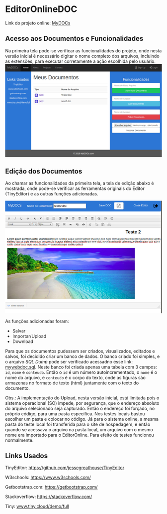 # EditorOnlineDOC

Link do projeto online: [MyDOCs](http://eodoc.sistemasdeti.pe.hu/)

## Acesso aos Documentos e Funcionalidades

Na primeira tela pode-se verificar as funcionalidades do projeto, onde nesta versão inicial é necessário digitar o nome completo dos arquivos, incluindo as extensões, para executar corretamente a ação escolhida pelo usuário.<br/>
<img src="images/Documentos.png" width="700"/>


## Edição dos Documentos

Ao chamar as funcionalidades da primeira tela, a tela de edição abaixo é mostrada, onde pode-se verificar as ferramentas originais do Editor (TinyEditor) e as outras funções adicionadas.<br/>

<img src="images/Editor.png" width="700"/>

As funções adicionadas foram:<br/>
* Salvar 
* Importar/Upload
* Download<br/>

Para que os documentos pudessem ser criados, visualizados, editados e salvos, foi decidido criar um banco de dados. O banco criado foi simples, e o arquivo _SQL Dump_ pode ser verificado acessadno esse link: [mywebdoc.sql](https://github.com/jobsonrp/EditorOnlineDOC/blob/master/sql/mywebdoc.sql). Neste banco foi criada apenas uma tabela com 3 campos: `id`, `nome` e `conteudo`. Então o `id` é um número autoincrementado, o `nome` é o nome do arquivo, e `conteudo` é o corpo do texto, onde as figuras são armazenas no formato de texto (html) juntamente com o texto do documento.

Obs.:
A implementação do Upload, nesta versão inicial, está limitada pois o sistema operacional (SO) impede, por segurança, que o endereço absoluto do arquivo selecionado seja capturado. Então o endereço foi forçado, no próprio código, para uma pasta específica. Nos testes locais bastou escolher um pasta e colocar no código. Já para o sistema online, a mesma pasta do teste local foi transferida para o site de hospedagem, e então quando se acessava o arquivo na pasta local, um arquivo com o mesmo nome era importado para o EditorOnline. Para efeito de testes funcionou normalmente.

## Links Usados

TinyEditor: https://github.com/jessegreathouse/TinyEditor

W3schools: https://www.w3schools.com/

Getbootstrap.com: https://getbootstrap.com/

Stackoverflow: https://stackoverflow.com/

Tiny: www.tiny.cloud/demo/full

